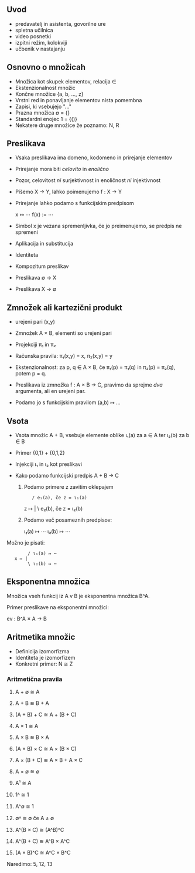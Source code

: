 ## Uvod

* predavatelj in asistenta, govorilne ure
* spletna učilnica
* video posnetki
* izpitni režim, kolokviji
* učbenik v nastajanju

## Osnovno o množicah

* Množica kot skupek elementov, relacija ∈
* Ekstenzionalnost množic
* Končne množice {a, b, ..., z}
* Vrstni red in ponavljanje elementov nista pomembna
* Zapisi, ki vsebujejo "..."
* Prazna množica ∅ = {}
* Standardni enojec 1 = {()}
* Nekatere druge množice že poznamo: N, R

## Preslikava

* Vsaka preslikava ima domeno, kodomeno in prirejanje elementov
* Prirejanje mora biti *celovito* in *enolično*
* Pozor, celovitost *ni* surjektivnost in enoličnost *ni* injektivnost
* Pišemo X → Y, lahko poimenujemo f : X → Y
* Prirejanje lahko podamo s funkcijskim predpisom

    x ↦ ⋯
    f(x) := ⋯

* Simbol x je vezana spremenljivka, če jo preimenujemo, se predpis ne spremeni
* Aplikacija in substitucija
* Identiteta
* Kompozitum preslikav
* Preslikava ∅ → X
* Preslikava X → ∅

## Zmnožek ali kartezični produkt

* urejeni pari (x,y)
* Zmnožek A × B, elementi so urejeni pari
* Projekciji π₁ in π₂
* Računska pravila: π₁(x,y) = x, π₂(x,y) = y
* Ekstenzionalnost: za p, q ∈ A × B, če π₁(p) = π₁(q) in π₂(p) = π₂(q), potem p = q.

* Preslikava iz zmnožka f : A × B → C, pravimo da sprejme *dva* argumenta, ali en urejeni par.
* Podamo jo s funkcijskim pravilom (a,b) ↦ …

## Vsota

* Vsota množic A + B, vsebuje elemente oblike ι₁(a) za a ∈ A ter ι₂(b) za b ∈ B
* Primer {0,1} + {0,1,2}
* Injekciji ι₁ in ι₂ kot preslikavi
* Kako podamo funkcijski predpis A + B → C

   1. Podamo primere z zavitim oklepajem

             / e₁(a), če z = ι₁(a)
        z ↦ |
             \ e₂(b), če z = ι₂(b)

   2. Podamo več posameznih predpisov:

        ι₁(a) ↦ ⋯
        ι₂(b) ↦ ⋯

Možno je pisati:

            / ι₁(a) ↦ ⋯
       x ↦ |
            \ ι₂(b) ↦ ⋯


## Eksponentna množica

Množica vseh funkcij iz A v B je eksponentna množica B^A.

Primer preslikave na eksponentni množici:

   ev : B^A × A → B

## Aritmetika množic

* Definicija izomorfizma
* Identiteta je izomorfizem
* Konkretni primer: N ≅ Z

### Aritmetična pravila

1.  A + ∅ ≅ A
2.  A + B ≅ B + A
3.  (A + B) + C ≅ A + (B + C)

4.  A × 1 ≅ A
5.  A × B ≅ B × A
6.  (A × B) × C ≅ A × (B × C)

7.  A × (B + C) ≅ A × B + A × C
8.  A × ∅ ≅ ∅

9.  A¹ ≅ A
10. 1ᴬ ≅ 1
11. A^∅ ≅ 1
12. ∅ᴬ ≅ ∅ če A ≠ ∅
13. A^(B × C) ≅ (A^B)^C
14. A^(B + C) ≅ A^B × A^C
15. (A × B)^C ≅ A^C × B^C

Naredimo: 5, 12, 13

